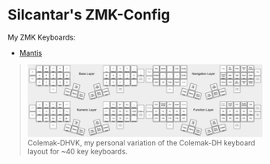 # Silcantar's ZMK-Config

My ZMK Keyboards:
- [Mantis](https://github.com/fxkuehl/mantis)

>![Colemak-DHVK Keyboard Layout](colemak-dhvk.png)
>Colemak-DHVK, my personal variation of the Colemak-DH keyboard layout for ~40 key keyboards.